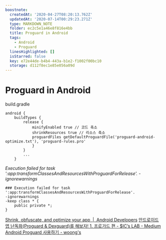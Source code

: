 ```yaml
---
boostnote:
  createdAt: '2020-04-27T08:20:13.762Z'
  updatedAt: '2020-07-14T00:29:23.271Z'
  type: MARKDOWN_NOTE
  folder: ec2c5e1a46e8f816e4bb
  title: Proguard in Android
  tags:
    - Android
    - Proguard
  linesHighlighted: []
  isStarred: false
  key: e72e44de-b4b4-443a-b1e2-f1002f00bc10
  storage: d112f8ec1e85e056a09d
---
```


Proguard in Android
===
build.gradle
```
android {
    buildTypes {
        release {
            minifyEnabled true // 코드 축소
            shrinkResources true // 리소스 축소
            proguardFiles getDefaultProguardFile('proguard-android-optimize.txt'), 'proguard-rules.pro'
            }
        }
        ...
    }

```

*Execution failed for task ':app:transformClassesAndResourcesWithProguardForRelease'.
-ignorewarnings*
```
### Execution failed for task ':app:transformClassesAndResourcesWithProguardForRelease'.
-ignorewarnings
-keep class * {
    public private *;
}
```

[Shrink, obfuscate, and optimize your app  \|  Android Developers](https://developer.android.com/studio/build/shrink-code?hl=ko)
[안드로이드 앱 난독화(Proguard & Dexguard)를 해보자! 1. 프로가드 편 - $IC’s LAB - Medium](https://medium.com/ics-lab/%EC%95%88%EB%93%9C%EB%A1%9C%EC%9D%B4%EB%93%9C-%EC%95%B1-%EB%82%9C%EB%8F%85%ED%99%94-proguard-dexguard-%EB%A5%BC-%ED%95%B4%EB%B3%B4%EC%9E%90-1-%ED%94%84%EB%A1%9C%EA%B0%80%EB%93%9C-%ED%8E%B8-799999a43c4d)
[Android Proguard 사용하기 - woong's](https://iw90.tistory.com/298)